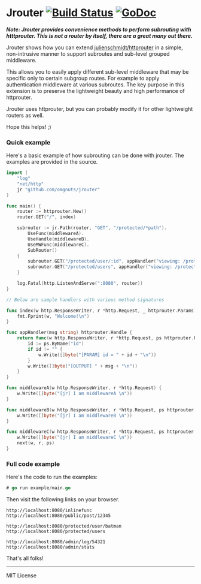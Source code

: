 # Jrouter [![Build Status](https://travis-ci.org/omgnuts/jrouter.svg?branch=joice)](https://travis-ci.org/omgnuts/jrouter) [![GoDoc](https://godoc.org/github.com/omgnuts/jrouter?status.svg)](http://godoc.org/github.com/omgnuts/jrouter)

_**Note: Jrouter provides convenience methods to perform subrouting with htttprouter.
This is not a router by itself, there are a great many out there.**_

Jrouter shows how you can extend [julienschmidt/httprouter](https://github.com/julienschmidt/httprouter)
in a simple, non-intrusive manner to support subroutes and sub-level grouped middleware.

This allows you to easily apply different sub-level middleware that may be
specific only to certain subgroup routes. For example to apply authentication middleware at various subroutes.
The key purpose in this extension is to preserve the lightweight beauty and high performance of httprouter.

Jrouter uses httprouter, but you can probably modify it for other lightweight routers as well.

Hope this helps! ;)

### Quick example

Here's a basic example of how subrouting can be done with jrouter. The examples are provided in the source.

```go
import (
    "log"
    "net/http"
    jr "github.com/omgnuts/jrouter"
)

func main() {
    router := httprouter.New()
    router.GET("/", index)

    subrouter := jr.Path(router, "GET", "/protected/*path").
        UseFunc(middlewareA).
        UseHandle(middlewareB).
        UseMWFunc(middlewareC).
        SubRouter()
    {
        subrouter.GET("/protected/user/:id", appHandler("viewing: /protected/user/:id"))
        subrouter.GET("/protected/users", appHandler("viewing: /protected/users"))
    }

    log.Fatal(http.ListenAndServe(":8080", router))
}

// Below are sample handlers with various method signatures

func index(w http.ResponseWriter, r *http.Request, _ httprouter.Params) {
    fmt.Fprint(w, "Welcome!\n")
}

func appHandler(msg string) httprouter.Handle {
	return func(w http.ResponseWriter, r *http.Request, ps httprouter.Params) {
		id := ps.ByName("id")
		if id != "" {
			w.Write([]byte("[PARAM] id = " + id + "\n"))
		}
		w.Write([]byte("[OUTPUT] " + msg + "\n"))
	}
}

func middlewareA(w http.ResponseWriter, r *http.Request) {
	w.Write([]byte("[jr] I am middlewareA \n"))
}

func middlewareB(w http.ResponseWriter, r *http.Request, ps httprouter.Params) {
	w.Write([]byte("[jr] I am middlewareB \n"))
}

func middlewareC(w http.ResponseWriter, r *http.Request, ps httprouter.Params, next httprouter.Handle) {
	w.Write([]byte("[jr] I am middlewareC \n"))
	next(w, r, ps)
}
```

### Full code example

Here's the code to run the examples:

```go
# go run example/main.go
```

Then visit the following links on your browser.

```
http://localhost:8080/inlinefunc
http://localhost:8080/public/post/12345

http://localhost:8080/protected/user/batman
http://localhost:8080/protected/users

http://localhost:8080/admin/log/54321
http://localhost:8080/admin/stats
```

That's all folks!

---

MIT License
